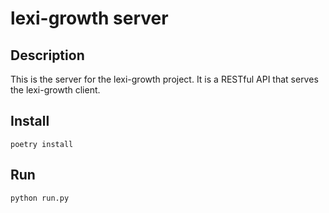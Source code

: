 # lexi-growth server

## Description
This is the server for the lexi-growth project. It is a RESTful API that serves the lexi-growth client.

## Install
```shell
poetry install
```

## Run
```shell
python run.py
```

